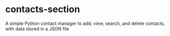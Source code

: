 # contacts-section
A simple Python contact manager to add, view, search, and delete contacts, with data stored in a JSON file
